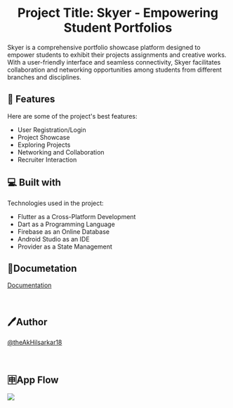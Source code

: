 <h1 align="center" id="title">Project Title: Skyer - Empowering Student Portfolios</h1>

<p id="description">Skyer is a comprehensive portfolio showcase platform designed to empower students to exhibit their projects assignments and creative works. With a user-friendly interface and seamless connectivity, Skyer facilitates collaboration and networking opportunities among students from different branches and disciplines.</p>

  
  
<h2>🧐 Features</h2>

Here are some of the project's best features:

*   User Registration/Login
*   Project Showcase
*   Exploring Projects
*   Networking and Collaboration
*   Recruiter Interaction

  
  
<h2>💻 Built with</h2>

Technologies used in the project:

*   Flutter as a Cross-Platform Development
*   Dart as a Programming Language
*   Firebase as an Online Database
*   Android Studio as an IDE
*   Provider as a State Management



<h2>📃Documetation </h2>

[Documentation](https://docs.google.com/document/d/17-Cq1-YZUt8N5CCIr6QZLyX1FtSwTfrxOFSiaWONkSE/edit?usp=sharing)


<br>

## 🖊️Author

[@theAkHilsarkar18](https://github.com/theAkHilsarkar18)

<br>

## 🈸App Flow
<img src = "https://github.com/theAkHilsarkar18/skyer/assets/113697861/abe20b87-6635-424c-a1d5-3da81d351681">
<!-- ![85cc7bd1-8320-4db1-b703-c797aeed878b](https://github.com/theAkHilsarkar18/skyer/assets/113697861/abe20b87-6635-424c-a1d5-3da81d351681) -->

